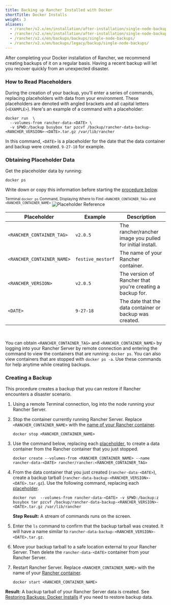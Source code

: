 ```yaml
---
title: Backing up Rancher Installed with Docker
shortTitle: Docker Installs
weight: 3
aliases:
  - /rancher/v2.x/en/installation/after-installation/single-node-backup-and-restoration/
  - /rancher/v2.x/en/installation/after-installation/single-node-backup-and-restoration/
  - /rancher/v2.x/en/backups/backups/single-node-backups/
  - /rancher/v2.x/en/backups/legacy/backup/single-node-backups/
---
```



After completing your Docker installation of Rancher, we recommend creating backups of it on a regular basis. Having a recent backup will let you recover quickly from an unexpected disaster.

### How to Read Placeholders

During the creation of your backup, you'll enter a series of commands, replacing placeholders with data from your environment. These placeholders are denoted with angled brackets and all capital letters (`<EXAMPLE>`). Here's an example of a command with a placeholder:

```
docker run  \
  --volumes-from rancher-data-<DATE> \
  -v $PWD:/backup busybox tar pzcvf /backup/rancher-data-backup-<RANCHER_VERSION>-<DATE>.tar.gz /var/lib/rancher
```

In this command, `<DATE>` is a placeholder for the date that the data container and backup were created. `9-27-18` for example.

### Obtaining Placeholder Data

Get the placeholder data by running:

```
docker ps
```

Write down or copy this information before starting the [procedure below](#creating-a-backup).

<sup>Terminal `docker ps` Command, Displaying Where to Find `<RANCHER_CONTAINER_TAG>` and `<RANCHER_CONTAINER_NAME>`</sup>
![Placeholder Reference]({{<baseurl>}}/img/rancher/placeholder-ref.png)

| Placeholder                | Example                    | Description                                               |
| -------------------------- | -------------------------- | --------------------------------------------------------- |
| `<RANCHER_CONTAINER_TAG>`  | `v2.0.5`                   | The rancher/rancher image you pulled for initial install. |
| `<RANCHER_CONTAINER_NAME>` | `festive_mestorf`          | The name of your Rancher container.                       |
| `<RANCHER_VERSION>`        | `v2.0.5`                   | The version of Rancher that you're creating a backup for. |
| `<DATE>`                   | `9-27-18`                  | The date that the data container or backup was created.   |
<br/>

You can obtain `<RANCHER_CONTAINER_TAG>` and `<RANCHER_CONTAINER_NAME>` by logging into your Rancher Server by remote connection and entering the command to view the containers that are running: `docker ps`. You can also view containers that are stopped with `docker ps -a`. Use these commands for help anytime while creating backups.

### Creating a Backup

This procedure creates a backup that you can restore if Rancher encounters a disaster scenario.


1. Using a remote Terminal connection, log into the node running your Rancher Server.

1. Stop the container currently running Rancher Server. Replace `<RANCHER_CONTAINER_NAME>` with the [name of your Rancher container](#before-you-start).

    ```
    docker stop <RANCHER_CONTAINER_NAME>
    ```
1. <a id="backup"></a>Use the command below, replacing each [placeholder](#before-you-start), to create a data container from the Rancher container that you just stopped.

    ```
    docker create --volumes-from <RANCHER_CONTAINER_NAME> --name rancher-data-<DATE> rancher/rancher:<RANCHER_CONTAINER_TAG>
    ```

1. <a id="tarball"></a>From the data container that you just created (`rancher-data-<DATE>`), create a backup tarball (`rancher-data-backup-<RANCHER_VERSION>-<DATE>.tar.gz`). Use the following command, replacing each [placeholder](#before-you-start).

    ```
    docker run  --volumes-from rancher-data-<DATE> -v $PWD:/backup:z busybox tar pzcvf /backup/rancher-data-backup-<RANCHER_VERSION>-<DATE>.tar.gz /var/lib/rancher
    ```

    **Step Result:** A stream of commands runs on the screen.

1. Enter the `ls` command to confirm that the backup tarball was created. It will have a name similar to `rancher-data-backup-<RANCHER_VERSION>-<DATE>.tar.gz`.

1. Move your backup tarball to a safe location external to your Rancher Server. Then delete the `rancher-data-<DATE>` container from your Rancher Server.

1. Restart Rancher Server. Replace `<RANCHER_CONTAINER_NAME>` with the name of your [Rancher container](#before-you-start).

    ```
    docker start <RANCHER_CONTAINER_NAME>
    ```

**Result:** A backup tarball of your Rancher Server data is created. See [Restoring Backups: Docker Installs]({{<baseurl>}}/rancher/v2.x/en/backups/restorations/single-node-restoration) if you need to restore backup data.
